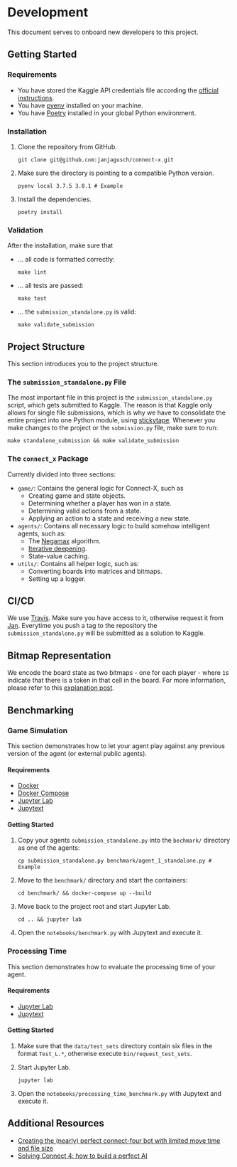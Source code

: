 # Development

This document serves to onboard new developers to this project.

## Getting Started

### Requirements

* You have stored the Kaggle API credentials file according the [official instructions](https://github.com/Kaggle/kaggle-api#api-credentials).
* You have [pyenv](https://github.com/pyenv/pyenv) installed on your machine.
* You have [Poetry](https://github.com/python-poetry/poetry) installed in your global Python environment.

### Installation

1. Clone the repository from GitHub.

    ```shell
    git clone git@github.com:janjagusch/connect-x.git
    ```

1. Make sure the directory is pointing to a compatible Python version.
    ```shell
    pyenv local 3.7.5 3.8.1 # Example
    ```

1. Install the dependencies.

    ```shell
    poetry install
    ```

### Validation

After the installation, make sure that

* ... all code is formatted correctly:
    ```shell
    make lint
    ```

* ... all tests are passed:
    ```shell
    make test
    ```

* ... the `submission_standalone.py` is valid:
    ```shell
    make validate_submission
    ```

## Project Structure

This section introduces you to the project structure.

### The `submission_standalone.py` File

The most important file in this project is the `submission_standalone.py` script, which gets submitted to Kaggle. The reason is that Kaggle only allows for single file submissions, which is why we have to consolidate the entire project into one Python module, using [stickytape](https://github.com/mwilliamson/stickytape). Whenever you make changes to the project or the `submission.py` file, make sure to run:
    
```shell
make standalone_submission && make validate_submission
```

### The `connect_x` Package

Currently divided into three sections:

* `game/`: Contains the general logic for Connect-X, such as
    * Creating game and state objects.
    * Determining whether a player has won in a state.
    * Determining valid actions from a state.
    * Applying an action to a state and receiving a new state.
* `agents/`: Contains all necessary logic to build somehow intelligent agents, such as:
    * The [Negamax](https://en.wikipedia.org/wiki/Negamax) algorithm.
    * [Iterative deepening](https://en.wikipedia.org/wiki/Iterative_deepening_depth-first_search).
    * State-value caching.
* `utils/`: Contains all helper logic, such as:
    * Converting boards into matrices and bitmaps.
    * Setting up a logger.

## CI/CD

We use [Travis](https://travis-ci.com/github/janjagusch/connect-x). Make sure you have access to it, otherwise request it from [Jan](jan.jagusch@gmail.com). Everytime you push a tag to the repository the `submission_standalone.py` will be submitted as a solution to Kaggle.

## Bitmap Representation

We encode the board state as two bitmaps - one for each player - where `1`s indicate that there is a token in that cell in the board. For more information, please refer to this [explanation post](https://github.com/denkspuren/BitboardC4/blob/master/BitboardDesign.md).

## Benchmarking

### Game Simulation

This section demonstrates how to let your agent play against any previous version of the agent (or external public agents).

#### Requirements

* [Docker](https://docs.docker.com/install/linux/docker-ce/ubuntu/)
* [Docker Compose](https://docs.docker.com/compose/)
* [Jupyter Lab](https://jupyterlab.readthedocs.io/en/stable/getting_started/installation.html)
* [Jupytext](https://github.com/mwouts/jupytext)

#### Getting Started

1. Copy your agents `submission_standalone.py` into the `bechmark/` directory as one of the agents:

    ```shell
    cp submission_standalone.py benchmark/agent_1_standalone.py # Example
    ```

1. Move to the `benchmark/` directory and start the containers:

    ```shell
    cd benchmark/ && docker-compose up --build
    ```

1. Move back to the project root and start Jupyter Lab.

    ```shell
    cd .. && jupyter lab
    ```

1. Open the `notebooks/benchmark.py` with Jupytext and execute it.

### Processing Time

This section demonstrates how to evaluate the processing time of your agent.

#### Requirements

* [Jupyter Lab](https://jupyterlab.readthedocs.io/en/stable/getting_started/installation.html)
* [Jupytext](https://github.com/mwouts/jupytext)

#### Getting Started

1. Make sure that the `data/test_sets` directory contain six files in the format `Test_L.*`, otherwise execute `bin/request_test_sets`.

1. Start Jupyter Lab. 
    
    ```shell
    jupyter lab
    ```

1. Open the `notebooks/processing_time_benchmark.py` with Jupytext and execute it.

## Additional Resources

* [Creating the (nearly) perfect connect-four bot with limited move time and file size](https://towardsdatascience.com/creating-the-perfect-connect-four-ai-bot-c165115557b0)
* [Solving Connect 4: how to build a perfect AI](http://blog.gamesolver.org/)
